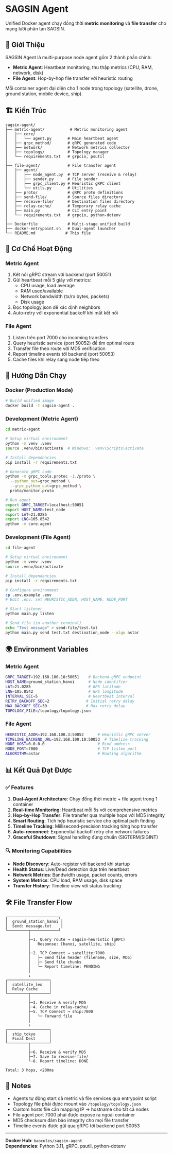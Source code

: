 # SAGSIN Agent

Unified Docker agent chạy đồng thời **metric monitoring** và **file transfer** cho mạng lưới phân tán SAGSIN.

## 🎯 Giới Thiệu

SAGSIN Agent là multi-purpose node agent gồm 2 thành phần chính:
- **Metric Agent**: Heartbeat monitoring, thu thập metrics (CPU, RAM, network, disk)
- **File Agent**: Hop-by-hop file transfer với heuristic routing

Mỗi container agent đại diện cho 1 node trong topology (satellite, drone, ground station, mobile device, ship).

## 🏗️ Kiến Trúc

```
sagsin-agent/
├── metric-agent/           # Metric monitoring agent
│   ├── core/
│   │   └── agent.py       # Main heartbeat agent
│   ├── grpc_method/       # gRPC generated code
│   ├── network/           # Network metrics collector
│   ├── topology/          # Topology manager
│   └── requirements.txt   # grpcio, psutil
│
├── file-agent/            # File transfer agent
│   ├── agent/
│   │   ├── node_agent.py  # TCP server (receive & relay)
│   │   ├── sender.py      # File sender
│   │   ├── grpc_client.py # Heuristic gRPC client
│   │   └── utils.py       # Utilities
│   ├── proto/             # gRPC proto definitions
│   ├── send-file/         # Source files directory
│   ├── receive-file/      # Destination files directory
│   ├── relay-cache/       # Temporary relay cache
│   ├── main.py            # CLI entry point
│   └── requirements.txt   # grpcio, python-dotenv
│
├── Dockerfile             # Multi-stage unified build
├── docker-entrypoint.sh   # Dual-agent launcher
└── README.md             # This file
```

## 🔧 Cơ Chế Hoạt Động

### Metric Agent
1. Kết nối gRPC stream với backend (port 50051)
2. Gửi heartbeat mỗi 5 giây với metrics:
   - CPU usage, load average
   - RAM used/available
   - Network bandwidth (tx/rx bytes, packets)
   - Disk usage
3. Đọc topology.json để xác định neighbors
4. Auto-retry với exponential backoff khi mất kết nối

### File Agent
1. Listen trên port 7000 cho incoming transfers
2. Query heuristic service (port 50052) để tìm optimal route
3. Transfer file theo route với MD5 verification
4. Report timeline events tới backend (port 50053)
5. Cache files khi relay sang node tiếp theo

## 🚀 Hướng Dẫn Chạy

### Docker (Production Mode)

```bash
# Build unified image
docker build -t sagsin-agent .
```

### Development (Metric Agent)

```bash
cd metric-agent

# Setup virtual environment
python -m venv .venv
source .venv/bin/activate  # Windows: .venv\Scripts\activate

# Install dependencies
pip install -r requirements.txt

# Generate gRPC code
python -m grpc_tools.protoc -I./proto \
  --python_out=grpc_method \
  --grpc_python_out=grpc_method \
  proto/monitor.proto

# Run agent
export GRPC_TARGET=localhost:50051
export HOST_NAME=test_node
export LAT=21.0285
export LNG=105.8542
python -m core.agent
```

### Development (File Agent)

```bash
cd file-agent

# Setup virtual environment
python -m venv .venv
source .venv/bin/activate

# Install dependencies
pip install -r requirements.txt

# Configure environment
cp .env.example .env
# Edit .env: set HEURISTIC_ADDR, HOST_NAME, NODE_PORT

# Start listener
python main.py listen

# Send file (in another terminal)
echo "Test message" > send-file/test.txt
python main.py send test.txt destination_node --algo astar
```

## 🌍 Environment Variables

### Metric Agent
```bash
GRPC_TARGET=192.168.100.10:50051    # Backend gRPC endpoint
HOST_NAME=ground_station_hanoi      # Node identifier
LAT=21.0285                         # GPS latitude
LNG=105.8542                        # GPS longitude
INTERVAL_SEC=5                      # Heartbeat interval
RETRY_BACKOFF_SEC=2                # Initial retry delay
MAX_BACKOFF_SEC=30                 # Max retry delay
TOPOLOGY_FILE=/topology/topology.json
```

### File Agent
```bash
HEURISTIC_ADDR=192.168.100.3:50052      # Heuristic gRPC server
TIMELINE_BACKEND_URL=192.168.100.10:50053  # Timeline tracking
NODE_HOST=0.0.0.0                       # Bind address
NODE_PORT=7000                          # TCP listen port
ALGORITHM=astar                         # Routing algorithm
```

## 📊 Kết Quả Đạt Được

### ✅ Features

1. **Dual-Agent Architecture**: Chạy đồng thời metric + file agent trong 1 container
2. **Real-time Monitoring**: Heartbeat mỗi 5s với comprehensive metrics
3. **Hop-by-Hop Transfer**: File transfer qua multiple hops với MD5 integrity
4. **Smart Routing**: Tích hợp heuristic service cho optimal path finding
5. **Timeline Tracking**: Millisecond-precision tracking từng hop transfer
6. **Auto-reconnect**: Exponential backoff retry cho network failures
7. **Graceful Shutdown**: Signal handling đúng chuẩn (SIGTERM/SIGINT)

### 🔍 Monitoring Capabilities

- **Node Discovery**: Auto-register với backend khi startup
- **Health Status**: Live/Dead detection dựa trên heartbeat
- **Network Metrics**: Bandwidth usage, packet counts, errors
- **System Metrics**: CPU load, RAM usage, disk space
- **Transfer History**: Timeline view với status tracking

## 🛠️ File Transfer Flow

```
┌──────────────────────┐
│  ground_station_hanoi │
│  Send: message.txt    │
└─────────┬────────────┘
          │
          ├─1. Query route → sagsin-heuristic (gRPC)
          │   Response: [hanoi, satellite, ship]
          │
          ├─2. TCP Connect → satellite:7000
          │   ├─ Send file header (filename, size, MD5)
          │   ├─ Send file chunks
          │   └─ Report timeline: PENDING
          │
          ↓
┌──────────────────┐
│  satellite_leo   │
│  Relay Cache     │
└─────────┬────────┘
          │
          ├─3. Receive & verify MD5
          ├─4. Cache in relay-cache/
          ├─5. TCP Connect → ship:7000
          │   └─ Forward file
          │
          ↓
┌──────────────────┐
│  ship_tokyo      │
│  Final Dest      │
└─────────┬────────┘
          │
          ├─6. Receive & verify MD5
          ├─7. Save to receive-file/
          └─8. Report timeline: DONE

Total: 3 hops, <200ms
```

## 📝 Notes

- Agents tự động start cả metric và file services qua entrypoint script
- Topology file phải được mount vào `/topology/topology.json`
- Custom hosts file cần mapping IP → hostname cho tất cả nodes
- File agent port 7000 phải được expose ra ngoài container
- MD5 checksum đảm bảo integrity cho mọi file transfer
- Timeline events được gửi qua gRPC tới backend port 50053

---

**Docker Hub**: `baocules/sagsin-agent`  
**Dependencies**: Python 3.11, gRPC, psutil, python-dotenv
